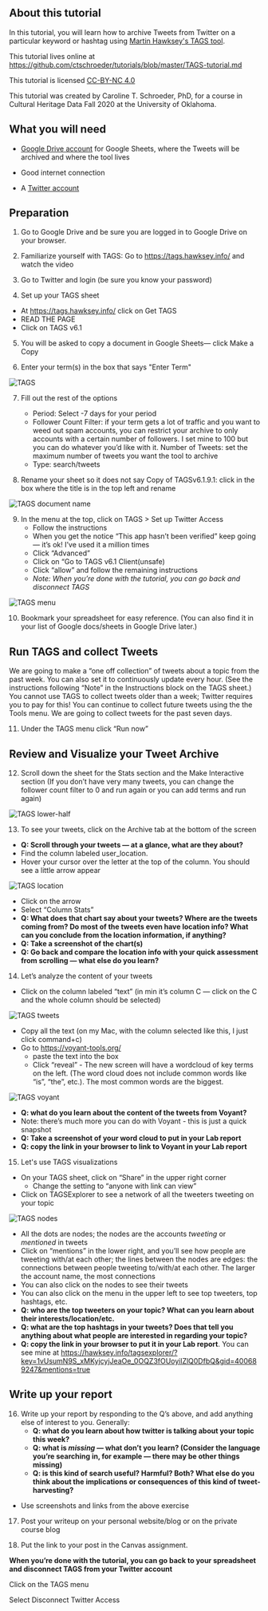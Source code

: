 ## About this tutorial

In this tutorial, you will learn how to archive Tweets from Twitter on a particular keyword or hashtag using [Martin Hawksey's TAGS tool](https://tags.hawksey.info/).

This tutorial lives online at https://github.com/ctschroeder/tutorials/blob/master/TAGS-tutorial.md

This tutorial is licensed [CC-BY-NC 4.0](https://creativecommons.org/licenses/by-nc/4.0/)

This tutorial was created by Caroline T. Schroeder, PhD, for a course in Cultural Heritage Data Fall 2020 at the University of Oklahoma.

## What you will need

- [Google Drive account](https://drive.google.com/) for Google Sheets, where the Tweets will be archived and where the tool lives

- Good internet connection

- A [Twitter account](https://twitter.com/)

## Preparation

1.  Go to Google Drive and be sure you are logged in to Google Drive on your browser.

2.  Familiarize yourself with TAGS:  Go to https://tags.hawksey.info/ and watch the video

3.  Go to Twitter and login (be sure you know your password)

4.  Set up your TAGS sheet

   - At https://tags.hawksey.info/ click on Get TAGS
   - READ THE PAGE
   - Click on TAGS v6.1

5. You will be asked to copy a document in Google Sheets— click Make a Copy

6. Enter your term(s) in the box that says "Enter Term"

![TAGS](https://github.com/ctschroeder/tutorials/blob/master/images/Tags-screenshot.png)

7. Fill out the rest of the options

   - Period: Select -7 days for your period
   - Follower Count Filter: if your term gets a lot of traffic and you want to weed out spam accounts, you can restrict your archive to only accounts with a certain number of followers. I set mine to 100 but you can do whatever you’d like with it.
Number of Tweets: set the maximum number of tweets you want the tool to archive
   - Type: search/tweets

8. Rename your sheet so it does not say Copy of TAGSv6.1.9.1: click in the box where the title is in the top left and rename

![TAGS document name](https://github.com/ctschroeder/tutorials/blob/master/images/Tags-change-sheet-name.png)

9. In the menu at the top, click on TAGS > Set up Twitter Access
   - Follow the instructions
   - When you get the notice “This app hasn’t been verified” keep going — it’s ok! I’ve used it a million times
   - Click “Advanced”
   - Click on “Go to TAGS v6.1 Client(unsafe)
   - Click “allow” and follow the remaining instructions
   - *Note: When you’re done with the tutorial, you can go back and disconnect TAGS*

![TAGS menu](https://github.com/ctschroeder/tutorials/blob/master/images/Tags-menu.png)

10. Bookmark your spreadsheet for easy reference. (You can also find it in your list of Google docs/sheets in Google Drive later.)

## Run TAGS and collect Tweets

We are going to make a “one off collection” of tweets about a topic from the past week. You can also set it to continuously update every hour. (See the instructions following “Note” in the Instructions block on the TAGS sheet.)
You cannot use TAGS to collect tweets older than a week; Twitter requires you to pay for this! You can continue to collect future tweets using the the Tools menu.
We are going to collect tweets for the past seven days.

11. Under the TAGS menu click “Run now”

## Review and Visualize your Tweet Archive

12. Scroll down the sheet for the Stats section and the Make Interactive section (If you don’t have very many tweets, you can change the follower count filter to 0 and run again or you can add terms and run again)

![TAGS lower-half](https://github.com/ctschroeder/tutorials/blob/master/images/Tags-lower-half.png)

13. To see your tweets, click on the Archive tab at the bottom of the screen

   - **Q: Scroll through your tweets — at a glance, what are they about?**
   - Find the column labeled user_location.
   - Hover your cursor over the letter at the top of the column. You should see a little arrow appear
   
   ![TAGS location](https://github.com/ctschroeder/tutorials/blob/master/images/Tags-tweet-locations-tab.png)
   
   - Click on the arrow
   - Select “Column Stats”
   - **Q: What does that chart say about your tweets? Where are the tweets coming from? Do most of the tweets even have location info? What can you conclude from the location information, if anything?**
   - **Q: Take a screenshot of the chart(s)**
   - **Q: Go back and compare the location info with your quick assessment from scrolling — what else do you learn?**

14. Let’s analyze the content of your tweets
   - Click on the column labeled “text” (in min it’s column C — click on the C and the whole column should be selected)
   
   ![TAGS tweets](https://github.com/ctschroeder/tutorials/blob/master/images/Tags-tweet-archive-tab.png)
   
   - Copy all the text (on my Mac, with the column selected like this, I just click command+c)
   - Go to https://voyant-tools.org/
     - paste the text into the box
     - Click “reveal”
	- The new screen will have a wordcloud of key terms on the left. (The word cloud does not include common words like “is”, “the”, etc.). The most common words are the biggest.

   ![TAGS voyant](https://github.com/ctschroeder/tutorials/blob/master/images/voyant-tags-tweets.png)

   - **Q: what do you learn about the content of the tweets from Voyant?**
   - Note: there’s much more you can do with Voyant - this is just a quick snapshot
   - **Q: Take a screenshot of your word cloud to put in your Lab report**
   - **Q: copy the link in your browser to link to Voyant in your Lab report**
		
15. Let's use TAGS visualizations
  - On your TAGS sheet, click on “Share” in the upper right corner
	- Change the setting to “anyone with link can view”
  - Click on TAGSExplorer to see a network of all the tweeters tweeting on your topic
	
  ![TAGS nodes](https://github.com/ctschroeder/tutorials/blob/master/images/Tags-nodes-only.png)

  - All the dots are nodes; the nodes are the accounts *tweeting* or *mentioned* in tweets
  - Click on “mentions” in the lower right, and you’ll see how people are tweeting with/at each other; the lines between the nodes are edges:  the connections between people tweeting to/with/at each other. The larger the account name, the most connections
  - You can also click on the nodes to see their tweets	
  - You can also click on the menu in the upper left to see top tweeters, top hashtags, etc.
  - **Q: who are the top tweeters on your topic? What can you learn about their interests/location/etc.**
  - **Q: what are the top hashtags in your tweets? Does that tell you anything about what people are interested in regarding your topic?**
  - **Q: copy the link in your browser to put it in your Lab report**. You can see mine at https://hawksey.info/tagsexplorer/?key=1vUsumN9S_xMKyjcyjJeaOe_0OQZ3fOUoyilZlQ0DfbQ&gid=400689247&mentions=true

## Write up your report 

16. Write up your report by responding to the Q’s above, and add anything else of interest to you. Generally: 
	- **Q: what do you learn about how twitter is talking about your topic this week?**
	- **Q: what is *missing* — what don’t you learn? (Consider the language you’re searching in, for example — there may be other things missing)**
	- **Q: is this kind of search useful? Harmful? Both? What else do you think about the implications or consequences of this kind of tweet-harvesting?**
  - Use screenshots and links from the above exercise 
 
17. Post your writeup on your personal website/blog or on the private course blog

18. Put the link to your post in the Canvas assignment.

**When you’re done with the tutorial, you can go back to your spreadsheet and disconnect TAGS from your Twitter account**

Click on the TAGS menu

Select Disconnect Twitter Access




